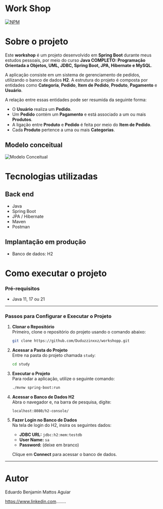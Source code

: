 # Work Shop
[![NPM](https://img.shields.io/npm/l/react)](https://github.com/Duduzzinxxz/workshopp/blob/main/LICENSE) 

# Sobre o projeto

Este **workshop** é um projeto desenvolvido em **Spring Boot** durante meus estudos pessoais, por meio do curso **Java COMPLETO: Programação Orientada a Objetos, UML, JDBC, Spring Boot, JPA, Hibernate e MySQL**.

A aplicação consiste em um sistema de gerenciamento de pedidos, utilizando o banco de dados **H2**. A estrutura do projeto é composta por entidades como **Categoria**, **Pedido**, **Item de Pedido**, **Produto**, **Pagamento** e **Usuário**. 

A relação entre essas entidades pode ser resumida da seguinte forma:

- O **Usuário** realiza um **Pedido**.
- Um **Pedido** contém um **Pagamento** e está associado a um ou mais **Produtos**.
- A ligação entre **Produto** e **Pedido** é feita por meio do **Item de Pedido**.
- Cada **Produto** pertence a uma ou mais **Categorias**.

## Modelo conceitual
![Modelo Conceitual](https://github.com/Duduzzinxxz/assets/blob/main/Modelo-conceitual.png)

# Tecnologias utilizadas
## Back end
- Java
- Spring Boot
- JPA / Hibernate
- Maven
- Postman

## Implantação em produção
- Banco de dados: H2

# Como executar o projeto

### Pré-requisitos
- Java 11, 17 ou 21

---
### Passos para Configurar e Executar o Projeto

1. **Clonar o Repositório**  
   Primeiro, clone o repositório do projeto usando o comando abaixo:  
   ```bash
   git clone https://github.com/Duduzzinxxz/workshopp.git
   ```

2. **Acessar a Pasta do Projeto**  
   Entre na pasta do projeto chamada `study`:  
   ```bash
   cd study
   ```

3. **Executar o Projeto**  
   Para rodar a aplicação, utilize o seguinte comando:  
   ```bash
   ./mvnw spring-boot:run
   ```

4. **Acessar o Banco de Dados H2**  
   Abra o navegador e, na barra de pesquisa, digite:  
   ```
   localhost:8080/h2-console/
   ```

5. **Fazer Login no Banco de Dados**  
   Na tela de login do H2, insira os seguintes dados:  
   - **JDBC URL:** `jdbc:h2:mem:testdb`  
   - **User Name:** `sa`  
   - **Password:** (deixe em branco)  

   Clique em **Connect** para acessar o banco de dados.

---

# Autor

Eduardo Benjamin Mattos Aguiar

https://www.linkedin.com........

